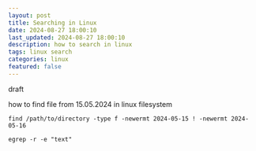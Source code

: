 ```yaml
---
layout: post
title: Searching in Linux
date: 2024-08-27 18:00:10
last_updated: 2024-08-27 18:00:10
description: how to search in linux
tags: linux search
categories: linux
featured: false
---
```


draft

how to find file from 15.05.2024 in linux filesystem
````
find /path/to/directory -type f -newermt 2024-05-15 ! -newermt 2024-05-16

egrep -r -e "text"

````
